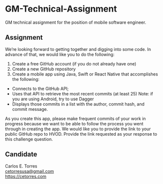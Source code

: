 # GM-Technical-Assignment
GM technical assignment for the position of mobile software engineer.

## Assignment
We’re looking forward to getting together and digging into some code. In advance of that, we would like you to do the following: 
1. Create a free GitHub account (if you do not already have one) 
2. Create a new GitHub repository 
3. Create a mobile app using Java, Swift or React Native that accomplishes the following: 
  - Connects to the GitHub API; 
  - Uses that API to retrieve the most recent commits (at least 25) Note: if you are using Android, try to use Dagger 
  - Displays those commits in a list with the author, commit hash, and commit message. 
  
As you create this app, please make frequent commits of your work in progress because we want to be able to follow the process you went through in creating the app.  We would like you to provide the link to your public GitHub repo to HVOD. Provide the link requested as your response to this challenge question.

## Candidate
Carlos E. Torres <br/>
cetorresusa@gmail.com <br/>
https://cetorres.com
